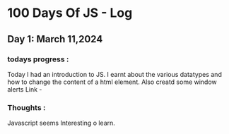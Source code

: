 # 100 Days Of JS - Log

## Day 1: March 11,2024
### todays progress : 
Today I had an introduction to JS. I earnt about the various datatypes and how to change the content of a html element.
Also creatd some window alerts
Link - 
### Thoughts : 
Javascript seems Interesting o learn.
